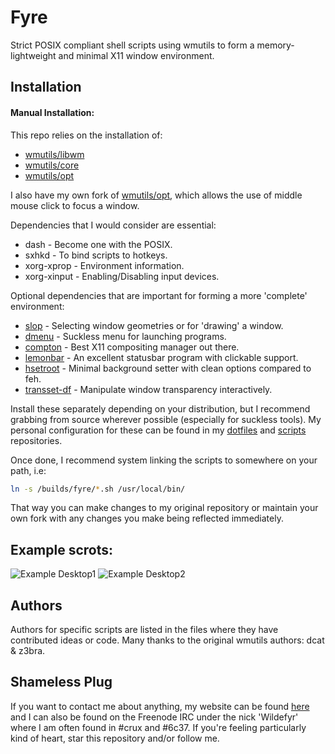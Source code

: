 Fyre
====

Strict POSIX compliant shell scripts using wmutils to form a
memory-lightweight and minimal X11 window environment.

Installation
------------

#### Manual Installation:

This repo relies on the installation of:

- [wmutils/libwm](https://github.com/wmutils/libwm)
- [wmutils/core](https://github.com/wmutils/core)
- [wmutils/opt](https://github.com/wmutils/opt)

I also have my own fork of [wmutils/opt](https://github.com/wildefyr/opt),
which allows the use of middle mouse click to focus a window.

Dependencies that I would consider are essential:

- dash - Become one with the POSIX.
- sxhkd - To bind scripts to hotkeys.
- xorg-xprop - Environment information.
- xorg-xinput - Enabling/Disabling input devices.

Optional dependencies that are important for forming a more 'complete'
environment:

- [slop](https://github.com/naelstrof/slop) - Selecting window geometries or for 'drawing' a window.
- [dmenu](http://tools.suckless.org/dmenu/) - Suckless menu for launching programs.
- [compton](https://github.com/chjj/compton) - Best X11 compositing manager out there.
- [lemonbar](https://github.com/baskerville/bar) - An excellent statusbar program with clickable support.
- [hsetroot](https://github.com/elmiko/hsetroot) - Minimal background setter with clean options compared to feh.
- [transset-df](https://github.com/wildefyr/transset-df) - Manipulate window transparency interactively.

Install these separately depending on your distribution, but I recommend
grabbing from source wherever possible (especially for suckless tools). 
My personal configuration for these can be found in my
[dotfiles](https://github.com/wildefyr/dotfiles) and
[scripts](https://github.com/wildefyr/bin) repositories.

Once done, I recommend system linking the scripts to somewhere on your path, i.e:

```bash
ln -s /builds/fyre/*.sh /usr/local/bin/
```

That way you can make changes to my original repository or maintain your own
fork with any changes you make being reflected immediately.

Example scrots:
---------------

![Example Desktop1](https://github.com/Wildefyr/dotfiles/blob/master/screenshots/bladerunnerblues.png)
![Example Desktop2](https://github.com/Wildefyr/dotfiles/blob/master/screenshots/clean.png)

Authors
-------

Authors for specific scripts are listed in the files where they have
contributed ideas or code. Many thanks to the original wmutils authors:
dcat & z3bra.

Shameless Plug
--------------

If you want to contact me about anything, my website can be found
[here](http://wildefyr.net) and I can also be found on the Freenode IRC under
the nick 'Wildefyr' where I am often found in #crux and #6c37. If you're
feeling particularly kind of heart, star this repository and/or follow me.
